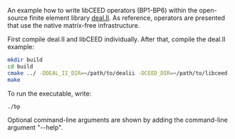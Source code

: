 An example how to write libCEED operators (BP1-BP6) within the open-source
finite element library [deal.II](https://www.dealii.org/). As reference,
operators are presented that use the native matrix-free infrastructure.

First compile deal.II and libCEED individually. After that, compile the deal.II example:

```bash
mkdir build
cd build
cmake ../ -DDEAL_II_DIR=~/path/to/dealii -DCEED_DIR=~/path/to/libceed
make
```

To run the executable, write:

```
./bp
```

Optional command-line arguments are shown by adding the command-line argument "--help".
